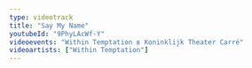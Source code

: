 ```yaml
---
type: videotrack
title: "Say My Name"
youtubeId: "9PhyLAcWf-Y"
videoevents: "Within Temptation в Koninklijk Theater Carré"
videoartists: ["Within Temptation"]
---
```


